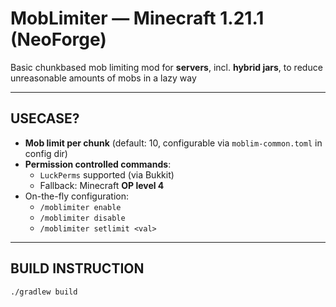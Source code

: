 # MobLimiter — Minecraft 1.21.1 (NeoForge)

Basic chunkbased mob limiting mod for **servers**, incl. **hybrid jars**, to reduce unreasonable amounts of mobs in a lazy way

---

## USECASE?

- **Mob limit per chunk** (default: 10, configurable via `moblim-common.toml` in config dir)
- **Permission controlled commands**:
    - `LuckPerms` supported (via Bukkit)
    - Fallback: Minecraft **OP level 4**
- On-the-fly configuration:
    - `/moblimiter enable`
    - `/moblimiter disable`
    - `/moblimiter setlimit <val>`

---

## BUILD INSTRUCTION

```bash
./gradlew build
